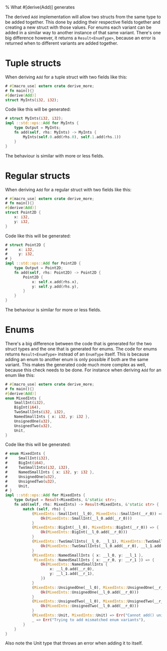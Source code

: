 % What #[derive(Add)] generates

The derived `Add` implementation will allow two structs from the same type to be
added together. This done by adding their respective fields together and
creating a new struct with those values.
For enums each variant can be added in a similar way to another instance of that
same variant. There's one big difference however, it returns a
`Result<EnumType>`, because an error is returned when to different variants are
added together.

# Tuple structs

When deriving `Add` for a tuple struct with two fields like this:

```rust
# #[macro_use] extern crate derive_more;
# fn main(){}
#[derive(Add)]
struct MyInts(i32, i32);
```

Code like this will be generated:

```rust
# struct MyInts(i32, i32);
impl ::std::ops::Add for MyInts {
    type Output = MyInts;
    fn add(self, rhs: MyInts) -> MyInts {
        MyInts(self.0.add(rhs.0), self.1.add(rhs.1))
    }
}
```

The behaviour is similar with more or less fields.



# Regular structs

When deriving `Add` for a regular struct with two fields like this:

```rust
# #[macro_use] extern crate derive_more;
# fn main(){}
#[derive(Add)]
struct Point2D {
    x: i32,
    y: i32,
}
```

Code like this will be generated:

```rust
# struct Point2D {
#     x: i32,
#     y: i32,
# }
impl ::std::ops::Add for Point2D {
    type Output = Point2D;
    fn add(self, rhs: Point2D) -> Point2D {
        Point2D {
            x: self.x.add(rhs.x),
            y: self.y.add(rhs.y),
        }
    }
}
```

The behaviour is similar for more or less fields.


# Enums

There's a big difference between the code that is generated for the two struct
types and the one that is generated for enums. The code for enums returns
`Result<EnumType>` instead of an `EnumType` itself. This is because adding an
enum to another enum is only possible if both are the same variant. This makes
the generated code much more complex as well, because this check needs to be
done. For instance when deriving `Add` for an enum like this:

```rust
# #[macro_use] extern crate derive_more;
# fn main(){}
#[derive(Add)]
enum MixedInts {
    SmallInt(i32),
    BigInt(i64),
    TwoSmallInts(i32, i32),
    NamedSmallInts { x: i32, y: i32 },
    UnsignedOne(u32),
    UnsignedTwo(u32),
    Unit,
}
```

Code like this will be generated:

```rust
# enum MixedInts {
#     SmallInt(i32),
#     BigInt(i64),
#     TwoSmallInts(i32, i32),
#     NamedSmallInts { x: i32, y: i32 },
#     UnsignedOne(u32),
#     UnsignedTwo(u32),
#     Unit,
# }
impl ::std::ops::Add for MixedInts {
    type Output = Result<MixedInts, &'static str>;
    fn add(self, rhs: MixedInts) -> Result<MixedInts, &'static str> {
        match (self, rhs) {
            (MixedInts::SmallInt(__l_0), MixedInts::SmallInt(__r_0)) => {
                Ok(MixedInts::SmallInt(__l_0.add(__r_0)))
            }
            (MixedInts::BigInt(__l_0), MixedInts::BigInt(__r_0)) => {
                Ok(MixedInts::BigInt(__l_0.add(__r_0)))
            }
            (MixedInts::TwoSmallInts(__l_0, __l_1), MixedInts::TwoSmallInts(__r_0, __r_1)) => {
                Ok(MixedInts::TwoSmallInts(__l_0.add(__r_0), __l_1.add(__r_1)))
            }
            (MixedInts::NamedSmallInts { x: __l_0, y: __l_1 },
             MixedInts::NamedSmallInts { x: __r_0, y: __r_1 }) => {
                Ok(MixedInts::NamedSmallInts {
                    x: __l_0.add(__r_0),
                    y: __l_1.add(__r_1),
                })
            }
            (MixedInts::UnsignedOne(__l_0), MixedInts::UnsignedOne(__r_0)) => {
                Ok(MixedInts::UnsignedOne(__l_0.add(__r_0)))
            }
            (MixedInts::UnsignedTwo(__l_0), MixedInts::UnsignedTwo(__r_0)) => {
                Ok(MixedInts::UnsignedTwo(__l_0.add(__r_0)))
            }
            (MixedInts::Unit, MixedInts::Unit) => Err("Cannot add() unit variants"),
            _ => Err("Trying to add mismatched enum variants"),
        }
    }
}
```

Also note the Unit type that throws an error when adding it to itself.
